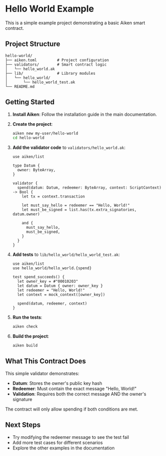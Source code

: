 # Hello World Example

This is a simple example project demonstrating a basic Aiken smart contract.

## Project Structure

```
hello-world/
├── aiken.toml         # Project configuration
├── validators/        # Smart contract logic
│   └── hello_world.ak
├── lib/               # Library modules
│   └── hello_world/
│       └── hello_world_test.ak
└── README.md
```

## Getting Started

1. **Install Aiken**: Follow the installation guide in the main documentation.

2. **Create the project**:
   ```bash
   aiken new my-user/hello-world
   cd hello-world
   ```

3. **Add the validator code** to `validators/hello_world.ak`:
   ```aiken
   use aiken/list

   type Datum {
     owner: ByteArray,
   }

   validator {
     spend(datum: Datum, redeemer: ByteArray, context: ScriptContext) -> Bool {
       let tx = context.transaction
       
       let must_say_hello = redeemer == "Hello, World!"
       let must_be_signed = list.has(tx.extra_signatories, datum.owner)
       
       and {
         must_say_hello,
         must_be_signed,
       }
     }
   }
   ```

4. **Add tests** to `lib/hello_world/hello_world_test.ak`:
   ```aiken
   use aiken/list
   use hello_world/hello_world.{spend}

   test spend_succeeds() {
     let owner_key = #"00010203"
     let datum = Datum { owner: owner_key }
     let redeemer = "Hello, World!"
     let context = mock_context([owner_key])
     
     spend(datum, redeemer, context)
   }
   ```

5. **Run the tests**:
   ```bash
   aiken check
   ```

6. **Build the project**:
   ```bash
   aiken build
   ```

## What This Contract Does

This simple validator demonstrates:
- **Datum**: Stores the owner's public key hash
- **Redeemer**: Must contain the exact message "Hello, World!"
- **Validation**: Requires both the correct message AND the owner's signature

The contract will only allow spending if both conditions are met.

## Next Steps

- Try modifying the redeemer message to see the test fail
- Add more test cases for different scenarios
- Explore the other examples in the documentation
